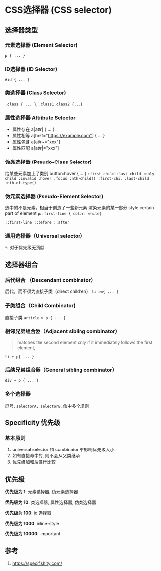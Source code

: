 # CSS选择器 (CSS selector)

## 选择器类型

### 元素选择器 (Element Selector)

`p { ... }`

### ID选择器 (ID Selector)

`#id { ... }`

### 类选择器 (Class Selector)

`.class { ... }`, `.class1.class2 {...}`

### 属性选择器 Attribute Selector

- 属性存在 a[attr] { ... }
- 属性相等 a[href="https://example.com"] { ... }
- 属性包含 a[attr~="xxx"]
- 属性匹配 a[attr|="xxx"]

### 伪类选择器 (Pseudo-Class Selector)

给某些元素加上了类别
button:hover { ... }
`:first-child :last-child :only-child :invalid :hover :focus :nth-child() :first-chil :last-child :nth-of-type()`

### 伪元素选择器 (Pseudo-Element Selector)

选中的不是元素，相当于创造了一些新元素
渲染元素的某一部分 style certain part of element
`p::first-line { color: white}`

`::first-line ::before ::after`

### 通用选择器（Universal selector）

`*`: 对于优先级无贡献

## 选择器组合

### 后代组合 （Descendant combinator）

后代，而不须为直接子类（direct children）
`li em{ ... }`

### 子类组合（Child Combinator)

直接子类
`article > p { ... }`

### 相邻兄弟组合器（Adjacent sibling combinator）

> matches the second element only if it immediately follows the first element,

`li + p{ ... }`

### 后续兄弟组合器（General sibling combinator）

`div ~ p { ... }`

### 多个选择器

逗号, `selectorA, selectorB`, 命中多个规则

## Specificity 优先级

### 基本原则

1. universal selector 和 combinator 不影响优先级大小
2. 如有直接命中的, 则不会从父类继承
3. 优先级加和后进行比较

## 优先级

**优先级为 1**: 元素选择器, 伪元素选择器

**优先级为 10**: 类选择器, 属性选择器, 伪类选择器

**优先级为 100**: id 选择器

**优先级为 1000**: inline-style

**优先级为 10000**: !important

## 参考

1. https://specifishity.com/
